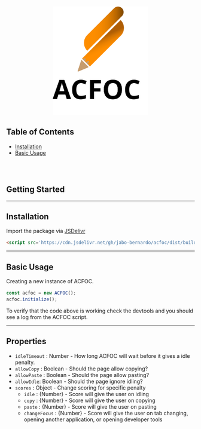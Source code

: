 <p align="center">
	<img src='./assets/logo-sm.svg' width="256">
</p>

## Table of Contents
- [Installation](#installation)
- [Basic Usage](#basic-usage)

<br>
<br>

## Getting Started

----
## Installation

Import the package  via [JSDelivr](https://jsdelivr.net)
```html
<script src='https://cdn.jsdelivr.net/gh/jabo-bernardo/acfoc/dist/build.js'></script>
```

---
## Basic Usage
Creating a new instance of ACFOC.
```js
const acfoc = new ACFOC();
acfoc.initialize();
```
To verify that the code above is working check the devtools and you should see a log from the ACFOC script.

---
## Properties
- `idleTimeout` : Number - How long ACFOC will wait before it gives a idle penalty.
- `allowCopy` : Boolean - Should the page allow copying?
- `allowPaste` : Boolean - Should the page allow pasting?
- `allowIdle`: Boolean - Should the page ignore idling?
- `scores` : Object - Change scoring for specific penalty
	- `idle` : {Number} - Score will give the user on idling
	- `copy` : {Number} - Score will give the user on copying
	- `paste` : {Number} - Score will give the user on pasting
	- `changeFocus` : {Number} - Score will give the user on tab changing, opening another application, or opening developer tools

